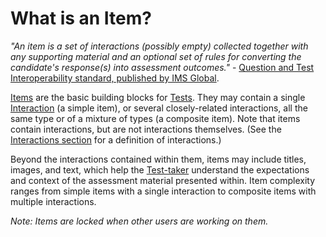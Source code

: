 # What is an Item?

*"An item is a set of interactions (possibly empty) collected together with any supporting material and an optional set of rules for converting the candidate's response(s) into assessment outcomes."* - [Question and Test Interoperability standard, published by IMS Global](https://www.imsglobal.org/question/index.html).

[Items](../appendix/glossary.md#item) are the basic building blocks for [Tests](../tests/what-is-a-test.md). They may contain a single [Interaction](../appendix/glossary.md#interaction) (a simple item), or several closely-related interactions, all the same type or of a mixture of types (a composite item). Note that items contain interactions, but are not interactions themselves. (See the [Interactions section](../interactions/what-is-an-interaction.md) for a definition of interactions.)

Beyond the interactions contained within them, items  may include titles, images, and text, which help the [Test-taker](../appendix/glossary.md#test-taker) understand the expectations and context of the assessment material presented within. Item complexity ranges from simple items with a single interaction to composite items with multiple interactions.

*Note: Items are locked when other users are working on them.*
